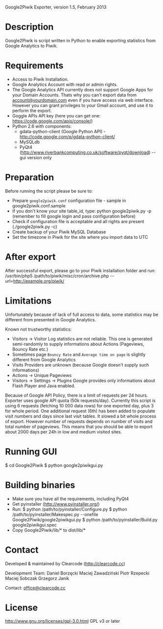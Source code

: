 Google2Piwik Exporter, version 1.5, February 2013

Description
===========
Google2Piwik is script written in Python to enable exporting
statistics from Google Analytics to Piwik.

Requirements
============
- Access to Piwik Installation.
- Google Analytics Account with read or admin rights.
- The Google Analytics API currently does not support Google Apps for your Domain Accounts.
  Thats why you can't export data from account@yourdomain.com even if you have access via web interface.
  However you can grant privileges to your Gmail account, and use it to perform the export.
- Goggle APIs API key (here you can get one: https://code.google.com/apis/console/)
- Python 2.6 with components:
  - gdata-python-client (Google Python API) - http://code.google.com/p/gdata-python-client/
  - MySQLdb
  - PyQt4 (http://www.riverbankcomputing.co.uk/software/pyqt/download) --gui version only

Preparation
===========
Before running the script please be sure to:
- Prepare `google2piwik.conf` configuration file - sample in  google2piwik.conf.sample
- If you don't know your site table_id, type: python google2piwik.py -p
  (remember to fill google login and pass configuration before)
- Check if configuration file is acceptable and all rights are present (./google2piwik.py -c)
- Create backup of your Piwik MySQL Database
- Set the timezone in Piwik for the site where you import data to UTC

After export
============
After successful export, please go to your Piwik installation folder
and run:
/usr/bin/php5 /path/to/piwik/misc/cron/archive.php -- url=http://example.org/piwik/

Limitations
===========
Unfortunately because of lack of full access to data, some statistics
may be different from presented in Google Analytics.

Known not trustworthy statistics:
 * Visitors -> Visitor Log statistics are not reliable.
   This one is generated semi-randomly to supply informations about Actions (Pageviews, Bouncy Rate etc.)
 * Sometimes page `Bouncy Rate` and `Average time on page` is slightly different from Google Analytics
 * Visits Providers are unknown (because Google doesn't supply such informations)
 * Actions -> Unique Pageviews
 * Visitors -> Settings -> Plugins
   Google provides only informations about Flash Player and Java enabled.

Because of Google API Policy, there is a limit of requests per 24 hours. Exporter uses google API quota (50k requests/day).
Currently this script is using 6 requests (fetching 10 000 data rows) for one exported day, plus 3 for whole period.
One additional request (6th) has been added to populate visit numbers and days since last visit tables. It slowed a bit whole process of export.
However number of requests depends on number of visits and total number of pageviews.
This means that you should be able to export about 2000 days per 24h in low and medium visited sites.

Running GUI
===========
$ cd Google2Piwik
$ python google2piwikgui.py

Building binaries
=================
- Make sure you have all the requirements, including PyQt4
- Get pyinstaller (http://www.pyinstaller.org/)
- Run:
$ python /path/to/pyinstaller/Configure.py
$ python /path/to/pyinstaller/Makespec.py --onefile Google2Piwik/google2piwikgui.py
$ python /path/to/pyinstaller/Build.py google2piwikgui.spec
- Copy Google2Piwik/lib/* to dist/lib/*

Contact
=======
Developed & maintained by Clearcode (http://clearcode.cc)

Development Team:
Daniel Borzęcki
Maciej Zawadziński
Piotr Rzepecki
Maciej Sobczak
Grzegorz Janik

Contact: office@clearcode.cc

License
=======
http://www.gnu.org/licenses/gpl-3.0.html GPL v3 or later
